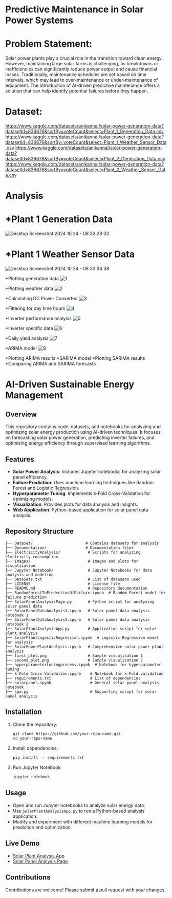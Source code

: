 # Predictive Maintenance in Solar Power Systems

# Problem Statement: 
Solar power plants play a crucial role in the transition toward clean energy. However, maintaining large solar farms is challenging, as breakdowns or inefficiencies can significantly reduce power output and cause financial losses. Traditionally, maintenance schedules are set based on time intervals, which may lead to over-maintenance or under-maintenance of equipment. The introduction of AI-driven predictive maintenance offers a solution that can help identify potential failures before they happen.

# Dataset:

https://www.kaggle.com/datasets/anikannal/solar-power-generation-data?datasetId=836676&sortBy=voteCount&select=Plant_1_Generation_Data.csv
https://www.kaggle.com/datasets/anikannal/solar-power-generation-data?datasetId=836676&sortBy=voteCount&select=Plant_1_Weather_Sensor_Data.csv
https://www.kaggle.com/datasets/anikannal/solar-power-generation-data?datasetId=836676&sortBy=voteCount&select=Plant_2_Generation_Data.csv
https://www.kaggle.com/datasets/anikannal/solar-power-generation-data?datasetId=836676&sortBy=voteCount&select=Plant_2_Weather_Sensor_Data.csv

# Analysis
# *Plant 1 Generation Data
![Desktop Screenshot 2024 10 24 - 08 33 28 03](https://github.com/user-attachments/assets/2c6ee341-25a6-4b41-8289-8d71eac0fc31)

# *Plant 1 Weather Sensor Data
![Desktop Screenshot 2024 10 24 - 08 33 34 38](https://github.com/user-attachments/assets/f26672d1-7555-4664-a570-d2ee5b616be4)

*Plotting generation data
![1](https://github.com/user-attachments/assets/61d54bd2-a642-4762-992b-30fe1cd7fca8)

*Plotting weather data
![2](https://github.com/user-attachments/assets/590f8f1b-7ebe-4c23-929b-5d50b6d87e5d)

*Calculating DC Power Converted
![3](https://github.com/user-attachments/assets/1364b9b1-bf53-4cea-8541-8a0a780fda0c)

*Filtering for day time hours
![4](https://github.com/user-attachments/assets/ee83e8ef-2632-4d25-bb64-0d68231f75a4)

*Inverter performance analysis
![5](https://github.com/user-attachments/assets/964de037-8687-4b6c-830c-c0f68e68cfce)

*Inverter specific data
![6](https://github.com/user-attachments/assets/17db1dd1-977a-4ae6-9b3d-e29b5dcbc3c1)

*Daily yield analysis
![7](https://github.com/user-attachments/assets/0a3b33f7-e318-4f11-ad85-3a3fcafbdef9)

*ARIMA model
![8](https://github.com/user-attachments/assets/2786f6c5-6cd1-4666-8e12-5c5814ec2adc)

*Plotting ARIMA results
*SARIMA model
*Plotting SARIMA results
*Comparing ARIMA and SARIMA forecasts

# AI-Driven Sustainable Energy Management

## Overview
This repository contains code, datasets, and notebooks for analyzing and optimizing solar energy production using AI-driven techniques. It focuses on forecasting solar power generation, predicting inverter failures, and optimizing energy efficiency through supervised learning algorithms.

## Features
- **Solar Power Analysis**: Includes Jupyter notebooks for analyzing solar panel efficiency.
- **Failure Prediction**: Uses machine learning techniques like Random Forest and Logistic Regression.
- **Hyperparameter Tuning**: Implements k-Fold Cross-Validation for optimizing models.
- **Visualization**: Provides plots for data analysis and insights.
- **Web Application**: Python-based application for solar panel data analysis.

## Repository Structure
```
├── DataSet/                       # Contains datasets for analysis
├── Documentation/                 # Documentation files
├── ElectricityAnalysis/            # Scripts for analyzing electricity consumption
├── Images/                         # Images and plots for visualization
├── Jupyter Notebook/               # Jupyter Notebooks for data analysis and modeling
├── DataSets.txt                    # List of datasets used
├── LICENSE                         # License file
├── README.md                       # Repository documentation
├── RandomForestToPredectionOfFailure.ipynb  # Random Forest model for failure prediction
├── SolarPanelAnalysisPage.py       # Python script for analyzing solar panel data
├── SolarPanelDataAnalysis1.ipynb   # Solar panel data analysis notebook 1
├── SolarPanelDataAnalysis2.ipynb   # Solar panel data analysis notebook 2
├── SolarPlantAnalysisApp.py        # Application script for solar plant analysis
├── SolarPlantLogesticRegression.ipynb  # Logistic Regression model for analysis
├── SolarPowerPlantAnalysis.ipynb   # Comprehensive solar power plant analysis
├── first_plot.png                  # Sample visualization 1
├── second_plot.png                 # Sample visualization 2
├── hyperparametertuningprocess.ipynb  # Notebook for hyperparameter tuning
├── k-Fold Cross-Validation.ipynb    # Notebook for k-Fold validation
├── requirements.txt                 # List of dependencies
├── solarpanel.ipynb                 # General solar panel analysis notebook
├── spa.py                           # Supporting script for solar panel analysis
```

## Installation
1. Clone the repository:
   ```sh
   git clone https://github.com/your-repo-name.git
   cd your-repo-name
   ```
2. Install dependencies:
   ```sh
   pip install -r requirements.txt
   ```
3. Run Jupyter Notebook:
   ```sh
   jupyter notebook
   ```

## Usage
- Open and run Jupyter notebooks to analyze solar energy data.
- Use `SolarPlantAnalysisApp.py` to run a Python-based analysis application.
- Modify and experiment with different machine learning models for prediction and optimization.

## Live Demo
- [Solar Plant Analysis App](https://huggingface.co/spaces/CodingMaster24/SolarPlantAnalysisApp)
- [Solar Panel Analysis Page](https://huggingface.co/spaces/CodingMaster24/SolarPanelAnalysisPage)

## Contributions
Contributions are welcome! Please submit a pull request with your changes.
